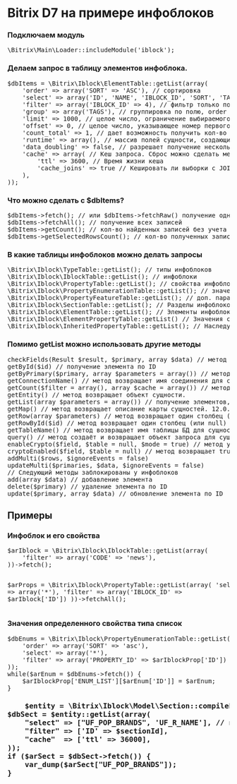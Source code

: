 ﻿# Bitrix D7 на примере инфоблоков
 <h3>Подключаем модуль</h3>
<pre>
\Bitrix\Main\Loader::includeModule('iblock');
</pre>
<h3> Делаем запрос в таблицу элементов инфоблока.</h3>
<pre>
$dbItems = \Bitrix\Iblock\ElementTable::getList(array(
	'order' => array('SORT' => 'ASC'), // сортировка
	'select' => array('ID', 'NAME', 'IBLOCK_ID', 'SORT', 'TAGS'), // выбираемые поля, без свойств. Свойства можно получать на старом ядре \CIBlockElement::getProperty
	'filter' => array('IBLOCK_ID' => 4), // фильтр только по полям элемента, свойства (PROPERTY) использовать нельзя
	'group' => array('TAGS'), // группировка по полю, order должен быть пустой
	'limit' => 1000, // целое число, ограничение выбираемого кол-ва
	'offset' => 0, // целое число, указывающее номер первого столбца в результате
	'count_total' => 1, // дает возможность получить кол-во элементов через метод getCount()
	'runtime' => array(), // массив полей сущности, создающихся динамически
	'data_doubling' => false, // разрешает получение нескольких одинаковых записей
	'cache' => array( // Кеш запроса. Сброс можно сделать методом \Bitrix\Iblock\ElementTable::getEntity()->cleanCache();
		'ttl' => 3600, // Время жизни кеша
		'cache_joins' => true // Кешировать ли выборки с JOIN
	),
));
</pre>
<h3>Что можно сделать с $dbItems?</h3>
<pre>
$dbItems->fetch(); // или $dbItems->fetchRaw() получение одной записи, можно перебрать в цикле while ($arItem = $dbItems->fetch())
$dbItems->fetchAll(); // получение всех записей
$dbItems->getCount(); // кол-во найденных записей без учета limit, доступно если при запросе было указано count_total = 1
$dbItems->getSelectedRowsCount(); // кол-во полученных записей с учетом limit
</pre>
<h3>В какие таблицы инфоблоков можно делать запросы</h3>
<pre>
\Bitrix\Iblock\TypeTable::getList(); // типы инфоблоков
\Bitrix\Iblock\IblockTable::getList(); // инфоблоки
\Bitrix\Iblock\PropertyTable::getList(); // свойства инфоблоков
\Bitrix\Iblock\PropertyEnumerationTable::getList(); // значения свойств, например списков
\Bitrix\Iblock\PropertyFeatureTable::getList(); // доп. параметры свойств (например "Показывать на детальной странице элемента")
\Bitrix\Iblock\SectionTable::getList(); // Разделы инфоблоков
\Bitrix\Iblock\ElementTable::getList(); // Элементы инфоблоков 
\Bitrix\Iblock\ElementPropertyTable::getList() // Значения свойств элементов
\Bitrix\Iblock\InheritedPropertyTable::getList(); // Наследуемые свойства (seo шаблоны)
</pre>
<h3>Помимо getList можно использовать другие методы</h3>
<pre>
checkFields(Result $result, $primary, array $data) // метод проверяет поля данных перед записью в БД.
getById($id) // получение элемента по ID
getByPrimary($primary, array $parameters = array()) // метод возвращает выборку по первичному ключу сущности и по опциональным параметрам \Bitrix\Main\Entity\DataManager::getList.
getConnectionName() // метод возвращает имя соединения для сущности. 12.0.9
getCount($filter = array(), array $cache = array()) // метод выполняет COUNT запрос к сущности и возвращает результат. 12.0.10
getEntity() // метод возвращает объект сущности.
getList(array $parameters = array()) // получение элементов, подробнее было выше
getMap() // метод возвращает описание карты сущностей. 12.0.7
getRow(array $parameters) // метод возвращает один столбец (или null) по параметрам для \Bitrix\Main\Entity\DataManager::getList.
getRowById($id) // метод возвращает один столбец (или null) по первичному ключу сущности. 14.0.0
getTableName() // метод возвращает имя таблицы БД для сущности. 12.0.7
query() // метод создаёт и возвращает объект запроса для сущности.
enableCrypto($field, $table = null, $mode = true) // метод устанавливает флаг поддержки шифрования для поля. 17.5.14
cryptoEnabled($field, $table = null) // метод возвращает true если шифрование разрешено для поля. 17.5.14
addMulti($rows, $ignoreEvents = false)
updateMulti($primaries, $data, $ignoreEvents = false)
// Следующий методы заблокированы у инфоблоков
add(array $data) // добавление элемента
delete($primary) // удаление элемента по ID
update($primary, array $data) // обновление элемента по ID
</pre>
<h2>Примеры</h2>
<h3>Инфоблок и его свойства</h3>
<pre>
$arIblock = \Bitrix\Iblock\IblockTable::getList(array(
	'filter' => array('CODE' => 'news'),
))->fetch();

$arProps = \Bitrix\Iblock\PropertyTable::getList(array(
	'select' => array('*'),
	'filter' => array('IBLOCK_ID' => $arIblock['ID'])
))->fetchAll();
</pre>
<h3>Значения определенного свойства типа список</h3>
<pre>
$dbEnums = \Bitrix\Iblock\PropertyEnumerationTable::getList(array(
	'order' => array('SORT' => 'asc'),
	'select' => array('*'),
	'filter' => array('PROPERTY_ID' => $arIblockProp['ID'])
));
while($arEnum = $dbEnums->fetch()) {
	$arIblockProp['ENUM_LIST'][$arEnum['ID']] = $arEnum;
}
</pre>
<h3>
<pre>
	$entity = \Bitrix\Iblock\Model\Section::compileEntityByIblock($iblockId);
$dbSect = $entity::getList(array(
	"select" => ["UF_POP_BRANDS", 'UF_R_NAME'], // пользовательские поля
	"filter" => ['ID' => $sectionId],
	"cache"  => ['ttl' => 36000],
));
if ($arSect = $dbSect->fetch()) {
	var_dump($arSect["UF_POP_BRANDS"]);
}
</pre>
</h3>

